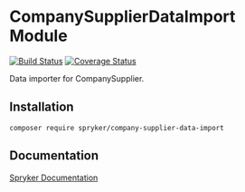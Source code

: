 # CompanySupplierDataImport Module
[![Build Status](https://travis-ci.org/spryker/company-supplier-data-import.svg)](https://travis-ci.org/spryker/company-supplier-data-import)
[![Coverage Status](https://coveralls.io/repos/github/spryker/company-supplier-data-import/badge.svg)](https://coveralls.io/github/spryker/company-supplier-data-import)

Data importer for CompanySupplier.

## Installation

```
composer require spryker/company-supplier-data-import
```

## Documentation

[Spryker Documentation](https://academy.spryker.com/developing_with_spryker/module_guide/modules.html)
